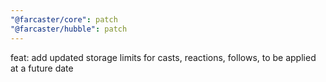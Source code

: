 ```yaml
---
"@farcaster/core": patch
"@farcaster/hubble": patch
---
```


feat: add updated storage limits for casts, reactions, follows, to be applied at a future date
